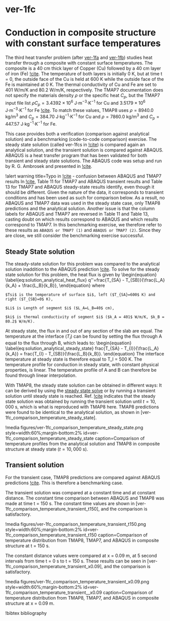 # ver-1fc

# Conduction in composite structure with constant surface temperatures

The third heat transfer problem (after [ver-1fa](ver-1fa.md) and [ver-1fb](ver-1fb.md)) studies heat transfer through a composite with constant surface temperatures.
The composite is a 40 cm thick layer of Copper (Cu) followed by a 40 cm layer of iron (Fe) [!cite](ambrosek2008verification).
The temperature of both layers is initially 0 K, but at time t = 0, the outside face of the Cu is held at 600 K while the outside face of the Fe is maintained at 0 K.
The thermal conductivity of Cu and Fe are set to 401 W/m/K and 80.2 W/m/K, respectively. The TMAP7 documentation does not specify the materials density $\rho$ or the specific heat $C_p$, but the TMAP7 input file list $\rho C_p = 3.4392 \times 10^6$ J$\cdot$m$^{-3}\cdot$K$^{-1}$ for Cu and $3.5179 \times 10^6$ J$\cdot$m$^{-3}\cdot$K$^{-1}$ for Fe [!cite](ambrosek2008verification). To match these values, TMAP8 uses $\rho = 8940.0$ kg/m$^{3}$ and $C_p =  384.70$ J$\cdot$kg$^{-1}\cdot$K$^{-1}$ for Cu and $\rho = 7860.0$ kg/m$^{3}$ and $C_p = 447.57$ J$\cdot$kg$^{-1}\cdot$K$^{-1}$ for Fe.

This case provides both a verification (comparison against analytical solution) and a benchmarking (code-to-code comparison) exercise. The steady state solution (called ver-1fcs in [!cite](ambrosek2008verification)) is compared again an analytical solution, and the transient solution is compared against ABAQUS. ABAQUS is a heat transfer program that has been validated for both transient and steady state solutions. The ABAQUS code was setup and run by R. G. Ambrosek and presented in [!cite](ambrosek2008verification).

!alert warning title=Typo in [!cite](ambrosek2008verification) - confusion between ABAQUS and TMAP7 results
In [!cite](longhurst1992verification), Table 11 for TMAP7 and ABAQUS transient results and Table 13 for TMAP7 and ABAQUS steady-state results identify, even though it should be different. Given the nature of the data, it corresponds to transient conditions and has been used as such for comparison below. As a result, no ABAQUS and TMAP7 data was used in the steady state case, only TMAP8 predictions and the analytical solution.
Another issue is that the column labels for ABAQUS and TMAP7 are reversed in Table 11 and Table 13, casting doubt on which results correspond to ABAQUS and which results correspond to TMAP7. In this benchmarking exercise, we therefore refer to these results as `ABAQUS or TMAP7 (1)` and `ABAQUS or TMAP7 (2)`. Since they are close, we still consider the benchmarking exercise successful.

## Steady State solution

The steady-state solution for this problem was compared to the analytical solution inaddition to the ABAQUS prediction [!cite](ambrosek2008verification).
To solve for the steady state solution for this problem, the heat flux is given by
\begin{equation} \label{eq:solution_analytical_heat_flux}
q''=frac{T_{SA} - T_{SB}}{\frac{L_A}{k_A} + \frac{L_B}{k_B}},
\end{equation}
where

    $Tsi$ is the temperature of surface $i$, left ($T_{SA}=600$ K) and right ($T_{SB}=0$ K),

    $Li$ is Length of segment $i$ ($L_A=L_B=40$ cm),

    $ki$ is thermal conductivity of segment $i$ ($k_A = 401$ W/m/K, $k_B = 80.2$ W/m/K).

At steady state, the flux in and out of any section of the slab are equal.
The temperature at the interface ($T_I$) can be found by setting the flux through A equal to the flux
through B, which leads to:
\begin{equation} \label{eq:solution_analytical_steady_state}
frac{T_{SA} - T_{I}}{\frac{L_A}{k_A}} = frac{T_{I} - T_{SB}}{\frac{L_B}{k_B}}.
\end{equation}
The interface temperature at steady state is therefore equal to T_I = 500 K. The temperature profile
for conduction in steady state, with constant physical properties, is linear. The temperature
profile of A and B can therefore be found through linear interpolation.

With TMAP8, the steady state solution can be obtained in different ways: It can be derived by using the [steady state solve](source/executioners/Steady.md) or by running a transient solution until steady state is reached.
Ref. [!cite](ambrosek2008verification) indicates that the steady state solution was obtained by running the transient solution until $t=10,000$ s, which is what is reproduced with TMAP8 here.
TMAP8 predictions were found to be identical to the analytical solution, as shown in
[ver-1fc_comparison_temperature_steady_state].

!media figures/ver-1fc_comparison_temperature_steady_state.png
    style=width:60%;margin-bottom:2%
    id=ver-1fc_comparison_temperature_steady_state
    caption=Comparison of temperature profiles from the analytical solution and TMAP8 in composite structure at steady state ($t=10,000$ s).

## Transient solution

For the transient case, TMAP8 predictions are compared against ABAQUS predictions [!cite](ambrosek2008verification). This is therefore a benchmarking case.

The transient solution was compared at a constant time and at constant distance. The constant time
comparison between ABAQUS and TMAP8 was made at time t = 150 s. The constant time
values are shown in [ver-1fc_comparison_temperature_transient_t150], and the comparison is satisfactory.

!media figures/ver-1fc_comparison_temperature_transient_t150.png
    style=width:60%;margin-bottom:2%
    id=ver-1fc_comparison_temperature_transient_t150
    caption=Comparison of temperature distribution from TMAP8, TMAP7, and ABAQUS in composite structure at t = 150 s.

The constant distance values were compared at x = 0.09 m, at 5 second intervals from time
t = 0 s to t = 150 s. These results can be seen in [ver-1fc_comparison_temperature_transient_x0.09], and the comparison is satisfactory.

!media figures/ver-1fc_comparison_temperature_transient_x0.09.png
    style=width:60%;margin-bottom:2%
    id=ver-1fc_comparison_temperature_transient__x0.09
    caption=Comparison of temperature distribution from TMAP8, TMAP7, and ABAQUS in composite structure at x = 0.09 m.

!bibtex bibliography

